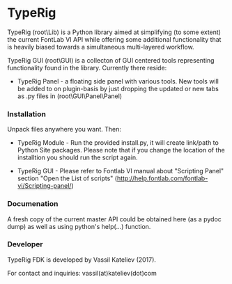 # TypeRig
TypeRig (root\Lib\) is a Python library aimed at simplifying (to some extent) the current FontLab VI API while offering some additional functionality that is heavily biased towards a simultaneous multi-layered workflow.

TypeRig GUI (root\GUI\) is a collecton of GUI centered tools representing functionality found in the library. Currently there reside:
- TypeRig Panel - a floating side panel with various tools. New tools will be added to on plugin-basis by just dropping the updated or new tabs as .py files in (root\GUI\Panel\Panel)

### Installation
Unpack files anywhere you want. Then:
- TypeRig Module - Run the provided install.py, it will create link/path to Python Site packages. Please note that if you change the location of the installtion you should run the script again.

- TypeRig GUI - Please refer to Fontlab VI manual about "Scripting Panel" section "Open the List of scripts" (http://help.fontlab.com/fontlab-vi/Scripting-panel/)

### Documenation
A fresh copy of the current master API could be obtained here (as a pydoc dump) as well as using python's help(...) function.

### Developer
TypeRig FDK is developed by Vassil Kateliev (2017).

For contact and inquiries: vassil(at)kateliev(dot)com
